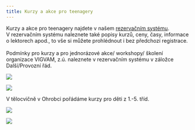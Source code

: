 ```yaml
---
title: Kurzy a akce pro teenagery
---
```

Kurzy a akce pro teenagery najdete v našem [rezervačním systému](https://vigvam.webooker.eu/).\
V rezervačním systému naleznete také popisy kurzů, ceny, časy,  informace o lektorech apod., to vše si můžete prohlédnout i bez předchozí registrace. \
\
Podmínky pro kurzy a pro jednorázové akce/ workshopy/ školení organizace VIGVAM, z.ú. naleznete v rezervačním systému v záložce Další/Provozní řád.

![](/images/uploads/2020_vgv_teens_kurz-ma_cj.jpg)

![](/images/uploads/jpeg.jpg)

V tělocvičně v Ohrobci pořádáme kurzy pro děti z 1.-5. tříd.

![](/images/uploads/2020_sportovky_CB[1].jpg)

![](/images/uploads/2020_karate_CB[1].jpg)